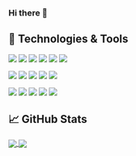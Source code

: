 ### Hi there 👋


## 🔧 Technologies & Tools
![](https://img.shields.io/badge/Code-Python-blue?style=flat-square&logo=python&logoColor=white) 
![](https://img.shields.io/badge/Code-JavaScript-blue?style=flat-square&logo=javascript&logoColor=white) 
![](https://img.shields.io/badge/Code-HTML/CSS-blue?style=flat-square&logo=html5&logoColor=white) 
![](https://img.shields.io/badge/Code-SQL-blue?style=flat-square&logo=mysql&logoColor=white) 
![](https://img.shields.io/badge/Code-C/C++-blue?style=flat-square&logo=c++&logoColor=white) 
![](https://img.shields.io/badge/Code-Java-blue?style=flat-square&logo=java&logoColor=white)

![](https://img.shields.io/badge/Library-Django-red?style=flat-square&logo=django&logoColor=white) 
![](https://img.shields.io/badge/Library-ReactJS-red?style=flat-square&logo=react&logoColor=white) 
![](https://img.shields.io/badge/Library-PyTorch-red?style=flat-square&logo=pytorch&logoColor=white) 
![](https://img.shields.io/badge/Library-GraphQL-red?style=flat-square&logo=graphql&logoColor=white) 
![](https://img.shields.io/badge/Library-Pandas-red?style=flat-square&logo=pandas&logoColor=white) 


![](https://img.shields.io/badge/Skills-Git-blueviolet?style=flat-square&logo=tensorflow&logoColor=white)
![](https://img.shields.io/badge/Skills-Databases-blueviolet?style=flat-square&logo=tensorflow&logoColor=white)
![](https://img.shields.io/badge/Skills-Cloud-blueviolet?style=flat-square&logo=tensorflow&logoColor=white)
![](https://img.shields.io/badge/Skills-REST%20API-blueviolet?style=flat-square&logo=tensorflow&logoColor=white)
![](https://img.shields.io/badge/Skills-CI/CD-blueviolet?style=flat-square&logo=tensorflow&logoColor=white)

## &#x1f4c8; GitHub Stats
<a href="https://github.com/avgupta456/avgupta456">
  <img align="center" src="https://github-readme-stats.vercel.app/api/top-langs?username=avgupta456&hide=jupyter%20notebook,matlab&layout=compact" />
</a>
<a href="https://github.com/avgupta456/avgupta456">
  <img align="center" src="https://github-readme-stats.vercel.app/api?username=avgupta456&count_private=true&hide=stars,prs&show_icons=true&include_all_commits=true" />
</a>

<!--
**avgupta456/avgupta456** is a ✨ _special_ ✨ repository because its `README.md` (this file) appears on your GitHub profile.
Here are some ideas to get you started:

- 🔭 I’m currently working on ...
- 🌱 I’m currently learning ...
- 👯 I’m looking to collaborate on ...
- 🤔 I’m looking for help with ...
- 💬 Ask me about ...
- 📫 How to reach me: ...
- 😄 Pronouns: ...
- ⚡ Fun fact: ...
-->
